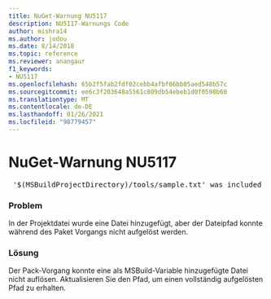 ```yaml
---
title: NuGet-Warnung NU5117
description: NU5117-Warnungs Code
author: mishra14
ms.author: jodou
ms.date: 8/14/2018
ms.topic: reference
ms.reviewer: anangaur
f1_keywords:
- NU5117
ms.openlocfilehash: 65b2f5fab2fdf02cebb4afbf06bb05aed548b57c
ms.sourcegitcommit: ee6c3f203648a5561c809db54ebeb1d0f0598b68
ms.translationtype: MT
ms.contentlocale: de-DE
ms.lasthandoff: 01/26/2021
ms.locfileid: "98779457"
---
```

# <a name="nuget-warning-nu5117"></a>NuGet-Warnung NU5117
<pre> '$(MSBuildProjectDirectory)/tools/sample.txt' was included in the project but the path could not be resolved. Skipping...</pre>

### <a name="issue"></a>Problem

In der Projektdatei wurde eine Datei hinzugefügt, aber der Dateipfad konnte während des Paket Vorgangs nicht aufgelöst werden.


### <a name="solution"></a>Lösung

Der Pack-Vorgang konnte eine als MSBuild-Variable hinzugefügte Datei nicht auflösen. Aktualisieren Sie den Pfad, um einen vollständig aufgelösten Pfad zu erhalten.

